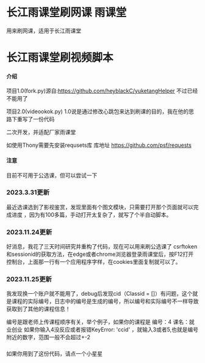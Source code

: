 # 长江雨课堂刷网课 雨课堂
用来刷网课，适用于长江雨课堂
# 长江雨课堂刷视频脚本

#### 介绍

项目1.0(fork.py)源自:https://github.com/heyblackC/yuketangHelper  不过已经不能用了

项目2.0(videookok.py) 1.0说是通过修改心跳包来达到刷课的目的，我在他的思路下重写了一份代码

二次开发，并适配厂家雨课堂

如使用Thony需要先安装requsets库
库地址 https://github.com/psf/requests
#### 注意

目前不可用于公选课，但可以尝试一下
### 2023.3.31更新
最近选课选到了影视鉴赏，发现里面有个图文模块，只需要打开那个页面就可以完成进度
，因为有100多篇，手动打开太复杂了，就写了个半自动脚本。
### 2023.11.24更新
好消息，我花了三天时间研究并重构了代码，现在可以用来刷公选课了
csrftoken和sessionid的获取方法，在edge或者chrome浏览器登录雨课堂后，按F12打开控制台，上面那一行有一个应用程序字样，在cookies里面复制就可以了。
### 2023.11.25更新
我发现换一个账户就不能用了，debug后发现cid（Classid = []）有问题，这个就是课程的实际编号，日志中的编号是生成的编号，所以编号和实际编号不一样导致获取到了其他的课程信息！

编号是跟老师上传课程顺序有关，举个例子，如果你的课程是 编号：4 课名：就业创业 如果你输入4没反应或者报错KeyError: 'ccid' ，就输入3或者5,也就是编号附近的数字，范围一般不会超过+-2
###
如果你用到了这份代码，请点一个小星星